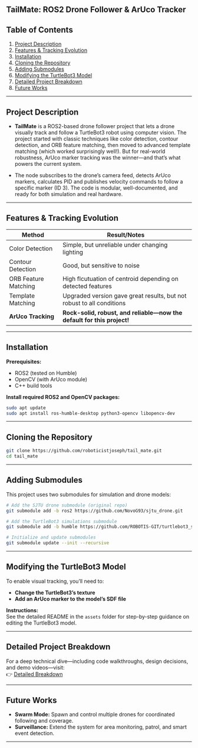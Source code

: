 ## TailMate: ROS2 Drone Follower & ArUco Tracker


## Table of Contents

1. [Project Description](#project-description)
2. [Features & Tracking Evolution](#features--tracking-evolution)
3. [Installation](#installation)
4. [Cloning the Repository](#cloning-the-repository)
5. [Adding Submodules](#adding-submodules)
6. [Modifying the TurtleBot3 Model](#modifying-the-turtlebot3-model)
7. [Detailed Project Breakdown](#detailed-project-breakdown)
8. [Future Works](#future-works)

---

## Project Description

- **TailMate** is a ROS2-based drone follower project that lets a drone visually track and follow a TurtleBot3 robot using computer vision. The project started with classic techniques like color detection, contour detection, and ORB feature matching, then moved to advanced template matching (which worked surprisingly well!). But for real-world robustness, ArUco marker tracking was the winner—and that’s what powers the current system.

- The node subscribes to the drone’s camera feed, detects ArUco markers, calculates PID and publishes velocity commands to follow a specific marker (ID 3). The code is modular, well-documented, and ready for both simulation and real hardware.

---

## Features & Tracking Evolution

| Method                | Result/Notes                                                                 |
|-----------------------|------------------------------------------------------------------------------|
| Color Detection       | Simple, but unreliable under changing lighting                               |
| Contour Detection     | Good, but sensitive to noise                        |
| ORB Feature Matching  | High flcutuation of centroid depending on detected features                  |
| Template Matching     | Upgraded version gave great results, but not robust to all conditions        |
| **ArUco Tracking**    | **Rock-solid, robust, and reliable—now the default for this project!**       |

---

## Installation

**Prerequisites:**
- ROS2 (tested on Humble)
- OpenCV (with ArUco module)
- C++ build tools

**Install required ROS2 and OpenCV packages:**
```bash
sudo apt update
sudo apt install ros-humble-desktop python3-opencv libopencv-dev
```

---

## Cloning the Repository

```bash
git clone https://github.com/roboticistjoseph/tail_mate.git
cd tail_mate
```

---

## Adding Submodules

This project uses two submodules for simulation and drone models:

```bash
# Add the SJTU drone submodule (original repo)
git submodule add -b ros2 https://github.com/NovoG93/sjtu_drone.git

# Add the TurtleBot3 simulations submodule
git submodule add -b humble https://github.com/ROBOTIS-GIT/turtlebot3_simulations.git

# Initialize and update submodules
git submodule update --init --recursive
```

---

## Modifying the TurtleBot3 Model

To enable visual tracking, you’ll need to:
- **Change the TurtleBot3’s texture**
- **Add an ArUco marker to the model’s SDF file**

**Instructions:**  
See the detailed README in the `assets` folder for step-by-step guidance on editing the TurtleBot3 model.

---

## Detailed Project Breakdown

For a deep technical dive—including code walkthroughs, design decisions, and demo videos—visit:  
👉 [Detailed Breakdown](https://josephkatakam.vercel.app/projects/ros2_follower_drone)

---

## Future Works

- **Swarm Mode:** Spawn and control multiple drones for coordinated following and coverage.
- **Surveillance:** Extend the system for area monitoring, patrol, and smart event detection.
---